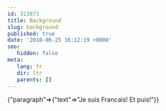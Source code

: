 ```yaml
---
id: 313873
title: Background
slug: background
published: true
date: '2018-06-25 16:12:19 +0000'
seo:
   hidden: false
meta:
   lang: fr
   dir: ltr
   parents: []
---
```


{"paragraph"=>{"text"=>"Je suis Francais! Et puis!"}}